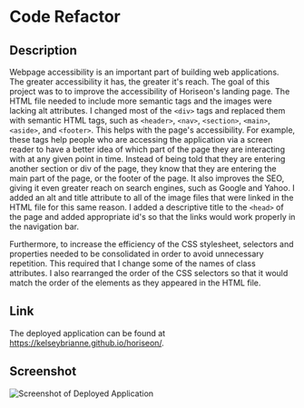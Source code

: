 # Code Refactor

## Description

Webpage accessibility is an important part of building web applications. The greater accessibility it has, the greater it's reach. The goal of this project was to to improve the accessibility of Horiseon's landing page. The HTML file needed to include more semantic tags and the images were lacking alt attributes. I changed most of the ```<div>``` tags and replaced them with semantic HTML tags, such as ```<header>```, ```<nav>```, ```<section>```, ```<main>```, ```<aside>```, and ```<footer>```. This helps with the page's accessibility. For example, these tags help people who are accessing the application via a screen reader to have a better idea of which part of the page they are interacting with at any given point in time. Instead of being told that they are entering another section or div of the page, they know that they are entering the main part of the page, or the footer of the page. It also improves the SEO, giving it even greater reach on search engines, such as Google and Yahoo. I added an alt and title attribute to all of the image files that were linked in the HTML file for this same reason. I added a descriptive title to the ```<head>``` of the page and added appropriate id's so that the links would work properly in the navigation bar.

Furthermore, to increase the efficiency of the CSS stylesheet, selectors and properties needed to be consolidated in order to avoid unnecessary repetition. This required that I change some of the names of class attributes. I also rearranged the order of the CSS selectors so that it would match the order of the elements as they appeared in the HTML file.

## Link

The deployed application can be found at https://kelseybrianne.github.io/horiseon/. 

## Screenshot

![Screenshot of Deployed Application](./assets/images/app-screenshot.png)